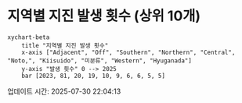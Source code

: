 # 지역별 지진 발생 횟수 (상위 10개)

```mermaid
xychart-beta
    title "지역별 지진 발생 횟수"
    x-axis ["Adjacent", "Off", "Southern", "Northern", "Central", "Noto,", "Kiisuido", "미분류", "Western", "Hyuganada"]
    y-axis "발생 횟수" 0 --> 2025
    bar [2023, 81, 20, 19, 10, 9, 6, 6, 5, 5]
```

업데이트 시간: 2025-07-30 22:04:13
